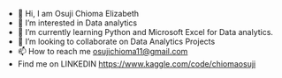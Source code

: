 - 👋 Hi, I am Osuji Chioma Elizabeth
- 👀 I’m interested in Data analytics 
- 🌱 I’m currently learning Python and Microsoft Excel for Data analytics.
- 💞️ I’m looking to collaborate on Data Analytics Projects
- 📫 How to reach me osujichioma11@gmail.com
- Find me on LINKEDIN https://www.kaggle.com/code/chiomaosuji

<!---
osujichioma/osujichioma is a ✨ special ✨ repository because its `README.md` (this file) appears on your GitHub profile.
You can click the Preview link to take a look at your changes.
--->
